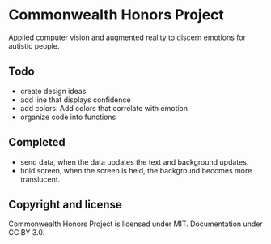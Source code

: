 # Commonwealth Honors Project
Applied computer vision and augmented reality to discern emotions for autistic people.

## Todo
- create design ideas
- add line that displays confidence
- add colors: Add colors that correlate with emotion
- organize code into functions

## Completed
- send data, when the data updates the text and background updates.
- hold screen, when the screen is held, the background becomes more translucent.

## Copyright and license

Commonwealth Honors Project is licensed under MIT. Documentation under CC BY 3.0.
